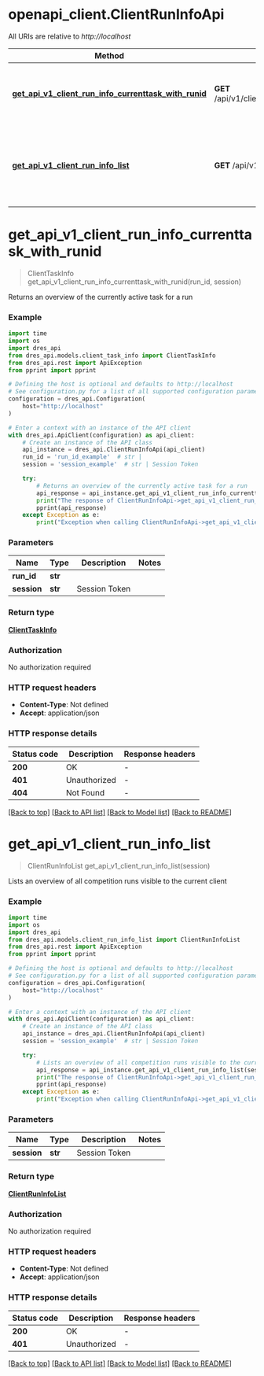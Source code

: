 # openapi_client.ClientRunInfoApi

All URIs are relative to *http://localhost*

Method | HTTP request | Description
------------- | ------------- | -------------
[**get_api_v1_client_run_info_currenttask_with_runid**](ClientRunInfoApi.md#get_api_v1_client_run_info_currenttask_with_runid) | **GET** /api/v1/client/run/info/currentTask/{runId} | Returns an overview of the currently active task for a run
[**get_api_v1_client_run_info_list**](ClientRunInfoApi.md#get_api_v1_client_run_info_list) | **GET** /api/v1/client/run/info/list | Lists an overview of all competition runs visible to the current client


# **get_api_v1_client_run_info_currenttask_with_runid**
> ClientTaskInfo get_api_v1_client_run_info_currenttask_with_runid(run_id, session)

Returns an overview of the currently active task for a run

### Example

```python
import time
import os
import dres_api
from dres_api.models.client_task_info import ClientTaskInfo
from dres_api.rest import ApiException
from pprint import pprint

# Defining the host is optional and defaults to http://localhost
# See configuration.py for a list of all supported configuration parameters.
configuration = dres_api.Configuration(
    host="http://localhost"
)

# Enter a context with an instance of the API client
with dres_api.ApiClient(configuration) as api_client:
    # Create an instance of the API class
    api_instance = dres_api.ClientRunInfoApi(api_client)
    run_id = 'run_id_example'  # str | 
    session = 'session_example'  # str | Session Token

    try:
        # Returns an overview of the currently active task for a run
        api_response = api_instance.get_api_v1_client_run_info_currenttask_with_runid(run_id, session)
        print("The response of ClientRunInfoApi->get_api_v1_client_run_info_currenttask_with_runid:\n")
        pprint(api_response)
    except Exception as e:
        print("Exception when calling ClientRunInfoApi->get_api_v1_client_run_info_currenttask_with_runid: %s\n" % e)
```



### Parameters

Name | Type | Description  | Notes
------------- | ------------- | ------------- | -------------
 **run_id** | **str**|  | 
 **session** | **str**| Session Token | 

### Return type

[**ClientTaskInfo**](ClientTaskInfo.md)

### Authorization

No authorization required

### HTTP request headers

 - **Content-Type**: Not defined
 - **Accept**: application/json

### HTTP response details
| Status code | Description | Response headers |
|-------------|-------------|------------------|
**200** | OK |  -  |
**401** | Unauthorized |  -  |
**404** | Not Found |  -  |

[[Back to top]](#) [[Back to API list]](../README.md#documentation-for-api-endpoints) [[Back to Model list]](../README.md#documentation-for-models) [[Back to README]](../README.md)

# **get_api_v1_client_run_info_list**
> ClientRunInfoList get_api_v1_client_run_info_list(session)

Lists an overview of all competition runs visible to the current client

### Example

```python
import time
import os
import dres_api
from dres_api.models.client_run_info_list import ClientRunInfoList
from dres_api.rest import ApiException
from pprint import pprint

# Defining the host is optional and defaults to http://localhost
# See configuration.py for a list of all supported configuration parameters.
configuration = dres_api.Configuration(
    host="http://localhost"
)

# Enter a context with an instance of the API client
with dres_api.ApiClient(configuration) as api_client:
    # Create an instance of the API class
    api_instance = dres_api.ClientRunInfoApi(api_client)
    session = 'session_example'  # str | Session Token

    try:
        # Lists an overview of all competition runs visible to the current client
        api_response = api_instance.get_api_v1_client_run_info_list(session)
        print("The response of ClientRunInfoApi->get_api_v1_client_run_info_list:\n")
        pprint(api_response)
    except Exception as e:
        print("Exception when calling ClientRunInfoApi->get_api_v1_client_run_info_list: %s\n" % e)
```



### Parameters

Name | Type | Description  | Notes
------------- | ------------- | ------------- | -------------
 **session** | **str**| Session Token | 

### Return type

[**ClientRunInfoList**](ClientRunInfoList.md)

### Authorization

No authorization required

### HTTP request headers

 - **Content-Type**: Not defined
 - **Accept**: application/json

### HTTP response details
| Status code | Description | Response headers |
|-------------|-------------|------------------|
**200** | OK |  -  |
**401** | Unauthorized |  -  |

[[Back to top]](#) [[Back to API list]](../README.md#documentation-for-api-endpoints) [[Back to Model list]](../README.md#documentation-for-models) [[Back to README]](../README.md)

